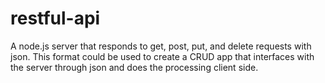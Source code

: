# restful-api
A node.js server that responds to get, post, put, and delete requests with json. This format could be used to create a CRUD app that interfaces with the server through json and does the processing client side.
